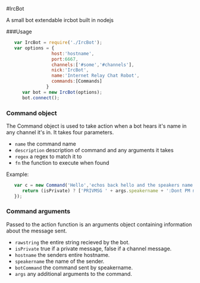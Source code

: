 #IrcBot

A small bot extendable ircbot built in nodejs

###Usage
```javascript
   var IrcBot = require('./IrcBot');
   var options = { 
                 host:'hostname',
                 port:6667,
                 channels:['#some','#channels'],
                 nick:'IrcBot',
                 name:'Internet Relay Chat Robot',
                 commands:[Commands]
               }
      var bot = new IrcBot(options);
      bot.connect();

```

### Command object

The Command object is used to take action when a bot hears it's name in any channel it's in. It takes four parameters.

* ```name``` the command name
* ```description``` description of command and any arguments it takes
* ```regex``` a regex to match it to
* ```fn``` the function to execute when found

Example: 

```javascript
   var c = new Command('Hello','echos back hello and the speakers name',/HELLO/,function(args) {
      return (isPrivate) ? ['PRIVMSG ' + args.speakername + ':Dont PM me!'] :['PRIVMSG '+args.roomname + ' :Hello '+ args.speakername + '!'];
   });
```

### Command arguments

Passed to the action function is an arguments object containing information about the message sent.

* ```rawstring``` the entire string recieved by the bot.
* ```isPrivate``` true if a private message, false if a channel message.
* ```hostname``` the senders entire hostname.
* ```speakername``` the name of the sender.
* ```botCommand``` the command sent by speakername.
* ```args``` any additional arguments to the command.